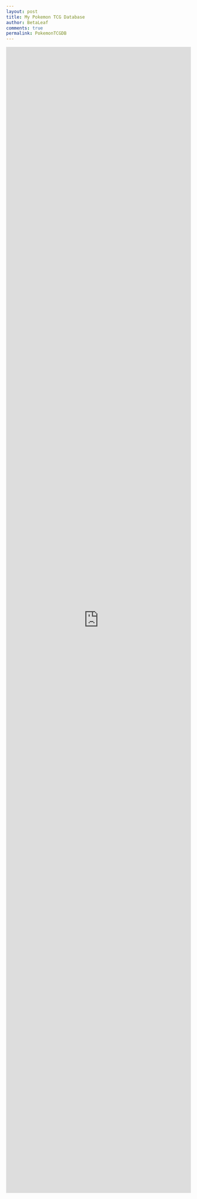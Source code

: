 ```yaml
---
layout: post
title: My Pokemon TCG Database
author: BetaLeaf
comments: true
permalink: PokemonTCGDB
---
```

<iframe width="100%" height="80%" frameborder="0" scrolling="no" src="https://onedrive.live.com/embed?cid=AC6D5603E28A7989&resid=AC6D5603E28A7989%21581817&authkey=ADYrY7Ny4v-eXLY&em=2&wdHideGridlines=True&wdHideHeaders=True&wdDownloadButton=True"></iframe>
